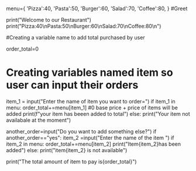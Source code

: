 menu={
    'Pizza':40,
    'Pasta':50,
    'Burger':60,
    'Salad':70,
    'Coffee':80,
}
#Greet 

print("Welcome to our Restaurant")
print("Pizza:40\nPasta:50\nBurger:60\nSalad:70\nCoffee:80\n")

#Creating a variable name to add total purchased by user

order_total=0

# Creating variables named item so user can input their orders

item_1 = input("Enter the name of item you want to order=")
if item_1 in menu:
    order_total+=menu[item_1] #0 base price + price of items will be added
    print(f"your item has beeen added to total")
else:
    print("Your item not availabale at the moment")

another_order=input("Do you want to add something else?")
if another_order=="yes":
    item_2 =input("Enter the name of the item ")
    if item_2 in menu:
        order_total+=menu[item_2]
        print("Item{item_2}has been added")
    else:
        print("item{item_2} is not available")    

print("The total amount of item to pay is{order_total}")



